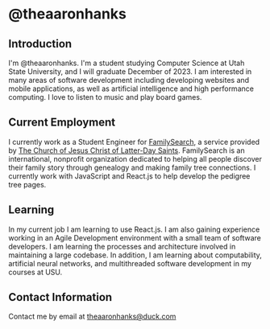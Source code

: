 <!--
**theaaronhanks/theaaronhanks** is a ✨ _special_ ✨ repository because its `README.md` (this file) appears on your GitHub profile.

Here are some ideas to get you started:

- 🔭 I’m currently working on ...
- 🌱 I’m currently learning ...
- 👯 I’m looking to collaborate on ...
- 🤔 I’m looking for help with ...
- 💬 Ask me about ...
- 📫 How to reach me: ...
- 😄 Pronouns: ...
- ⚡ Fun fact: ...
-->

# @theaaronhanks

## Introduction

I'm @theaaronhanks. I'm a student studying Computer Science at Utah State University, and I will graduate December of 2023. I am interested in many areas of software development including developing websites and mobile applications, as well as artificial intelligence and high performance computing. I love to listen to music and play board games. 

## Current Employment

I currently work as a Student Engineer for [FamilySearch](https://www.familysearch.org/en/), a service provided by [The Church of Jesus Christ of Latter-Day Saints](https://www.churchofjesuschrist.org/?lang=eng). FamilySearch is an international, nonprofit organization dedicated to helping all people discover their family story through genealogy and making family tree connections. I currently work with JavaScript and React.js to help develop the pedigree tree pages.

## Learning

In my current job I am learning to use React.js. I am also gaining experience working in an Agile Development environment with a small team of software developers. I am learning the processes and architecture involved in maintaining a large codebase. In addition, I am learning about computability, artificial neural networks, and multithreaded software development in my courses at USU.

## Contact Information

Contact me by email at [theaaronhanks@duck.com](mailto:theaaronhanks@duck.com)
